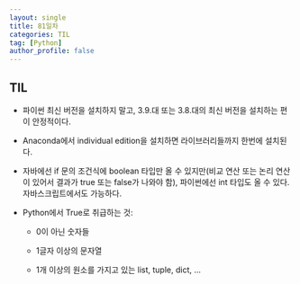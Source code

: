 ```yaml
---
layout: single
title: 81일차
categories: TIL
tag: [Python]
author_profile: false
---
```


## TIL

* 파이썬 최신 버전을 설치하지 말고, 3.9.대 또는 3.8.대의 최신 버전을 설치하는 편이 안정적이다.

* Anaconda에서 individual edition을 설치하면 라이브러리들까지 한번에 설치된다.

* 자바에선 if 문의 조건식에 boolean 타입만 올 수 있지만(비교 연산 또는 논리 연산이 있어서 결과가 true 또는 false가 나와야 함), 파이썬에선 int 타입도 올 수 있다. 자바스크립트에서도 가능하다.

* Python에서 True로 취급하는 것:

  * 0이 아닌 숫자들

  * 1글자 이상의 문자열

  * 1개 이상의 원소를 가지고 있는 list, tuple, dict, ...

